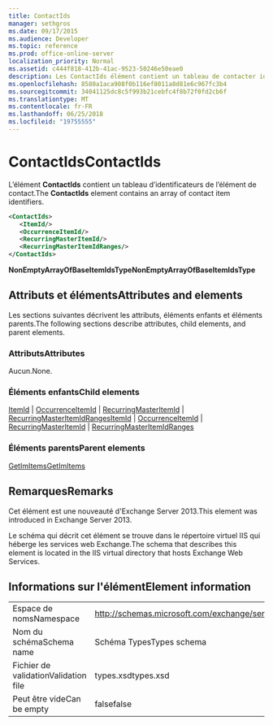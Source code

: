 ```yaml
---
title: ContactIds
manager: sethgros
ms.date: 09/17/2015
ms.audience: Developer
ms.topic: reference
ms.prod: office-online-server
localization_priority: Normal
ms.assetid: c444f818-412b-41ac-9523-50246e50eae0
description: Les ContactIds élément contient un tableau de contacter identificateurs d’élément.
ms.openlocfilehash: 8580a1aca908f0b116ef8011a8d81e6c967fc3b4
ms.sourcegitcommit: 34041125dc8c5f993b21cebfc4f8b72f0fd2cb6f
ms.translationtype: MT
ms.contentlocale: fr-FR
ms.lasthandoff: 06/25/2018
ms.locfileid: "19755555"
---
```

# <a name="contactids"></a><span data-ttu-id="a5a85-103">ContactIds</span><span class="sxs-lookup"><span data-stu-id="a5a85-103">ContactIds</span></span>

<span data-ttu-id="a5a85-104">L’élément **ContactIds** contient un tableau d’identificateurs de l’élément de contact.</span><span class="sxs-lookup"><span data-stu-id="a5a85-104">The **ContactIds** element contains an array of contact item identifiers.</span></span> 
  
```XML
<ContactIds>
   <ItemId/>
   <OccurrenceItemId/>
   <RecurringMasterItemId/>
   <RecurringMasterItemIdRanges/>
</ContactIds>
```

 <span data-ttu-id="a5a85-105">**NonEmptyArrayOfBaseItemIdsType**</span><span class="sxs-lookup"><span data-stu-id="a5a85-105">**NonEmptyArrayOfBaseItemIdsType**</span></span>
## <a name="attributes-and-elements"></a><span data-ttu-id="a5a85-106">Attributs et éléments</span><span class="sxs-lookup"><span data-stu-id="a5a85-106">Attributes and elements</span></span>

<span data-ttu-id="a5a85-107">Les sections suivantes décrivent les attributs, éléments enfants et éléments parents.</span><span class="sxs-lookup"><span data-stu-id="a5a85-107">The following sections describe attributes, child elements, and parent elements.</span></span>
  
### <a name="attributes"></a><span data-ttu-id="a5a85-108">Attributs</span><span class="sxs-lookup"><span data-stu-id="a5a85-108">Attributes</span></span>

<span data-ttu-id="a5a85-109">Aucun.</span><span class="sxs-lookup"><span data-stu-id="a5a85-109">None.</span></span>
  
### <a name="child-elements"></a><span data-ttu-id="a5a85-110">Éléments enfants</span><span class="sxs-lookup"><span data-stu-id="a5a85-110">Child elements</span></span>

<span data-ttu-id="a5a85-111">[ItemId](itemid.md) | [OccurrenceItemId](occurrenceitemid.md) | [RecurringMasterItemId](recurringmasteritemid.md) | [RecurringMasterItemIdRanges](recurringmasteritemidranges.md)</span><span class="sxs-lookup"><span data-stu-id="a5a85-111">[ItemId](itemid.md) | [OccurrenceItemId](occurrenceitemid.md) | [RecurringMasterItemId](recurringmasteritemid.md) | [RecurringMasterItemIdRanges](recurringmasteritemidranges.md)</span></span>
  
### <a name="parent-elements"></a><span data-ttu-id="a5a85-112">Éléments parents</span><span class="sxs-lookup"><span data-stu-id="a5a85-112">Parent elements</span></span>

[<span data-ttu-id="a5a85-113">GetImItems</span><span class="sxs-lookup"><span data-stu-id="a5a85-113">GetImItems</span></span>](getimitems.md)
  
## <a name="remarks"></a><span data-ttu-id="a5a85-114">Remarques</span><span class="sxs-lookup"><span data-stu-id="a5a85-114">Remarks</span></span>

<span data-ttu-id="a5a85-115">Cet élément est une nouveauté d'Exchange Server 2013.</span><span class="sxs-lookup"><span data-stu-id="a5a85-115">This element was introduced in Exchange Server 2013.</span></span>
  
<span data-ttu-id="a5a85-116">Le schéma qui décrit cet élément se trouve dans le répertoire virtuel IIS qui héberge les services web Exchange.</span><span class="sxs-lookup"><span data-stu-id="a5a85-116">The schema that describes this element is located in the IIS virtual directory that hosts Exchange Web Services.</span></span>
  
## <a name="element-information"></a><span data-ttu-id="a5a85-117">Informations sur l'élément</span><span class="sxs-lookup"><span data-stu-id="a5a85-117">Element information</span></span>

|||
|:-----|:-----|
|<span data-ttu-id="a5a85-118">Espace de noms</span><span class="sxs-lookup"><span data-stu-id="a5a85-118">Namespace</span></span>  <br/> |http://schemas.microsoft.com/exchange/services/2006/types  <br/> |
|<span data-ttu-id="a5a85-119">Nom du schéma</span><span class="sxs-lookup"><span data-stu-id="a5a85-119">Schema name</span></span>  <br/> |<span data-ttu-id="a5a85-120">Schéma Types</span><span class="sxs-lookup"><span data-stu-id="a5a85-120">Types schema</span></span>  <br/> |
|<span data-ttu-id="a5a85-121">Fichier de validation</span><span class="sxs-lookup"><span data-stu-id="a5a85-121">Validation file</span></span>  <br/> |<span data-ttu-id="a5a85-122">types.xsd</span><span class="sxs-lookup"><span data-stu-id="a5a85-122">types.xsd</span></span>  <br/> |
|<span data-ttu-id="a5a85-123">Peut être vide</span><span class="sxs-lookup"><span data-stu-id="a5a85-123">Can be empty</span></span>  <br/> |<span data-ttu-id="a5a85-124">false</span><span class="sxs-lookup"><span data-stu-id="a5a85-124">false</span></span>  <br/> |
   


